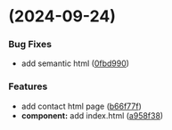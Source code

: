 #  (2024-09-24)


### Bug Fixes

* add semantic html ([0fbd990](https://github.com/UelioNobre/study-conventional-commit/commit/0fbd99049fc97bfe93043d967c344a0e23f0f7a0))


### Features

* add contact html page ([b66f77f](https://github.com/UelioNobre/study-conventional-commit/commit/b66f77fe5f127a037ee0f65a28b44f9030905c74))
* **component:** add index.html ([a958f38](https://github.com/UelioNobre/study-conventional-commit/commit/a958f38d48663f08268d63a2c0ad53c2ac54f2fe))




